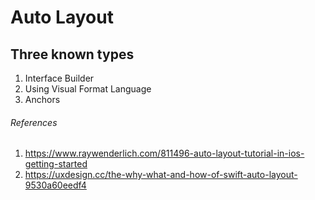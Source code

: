 # Auto Layout

## Three known types

1. Interface Builder
2. Using Visual Format Language
3. Anchors

###### References
1. https://www.raywenderlich.com/811496-auto-layout-tutorial-in-ios-getting-started
2. https://uxdesign.cc/the-why-what-and-how-of-swift-auto-layout-9530a60eedf4
